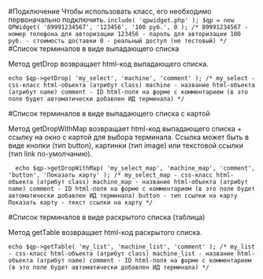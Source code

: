 #Подключение
Чтобы использовать класс, его необходимо первоначально подключить.
`
	include( 'qpwidget.php' );
	$qp = new QPWidget( '89991234567', '123456', '100 руб.', 0 );
	/*
	89991234567 - номер телефона для авторизации
	123456 - пароль для авторизации
	100 руб. - стоимость доставки
	0 - реальный доступ (не тестовый)
	*/
`
#Список терминалов в виде выпадающего списка

Метод getDrop возвращает html-код выпадающего списка.

`
	echo $qp->getDrop( 'my_select', 'machine', 'comment' );
	/*
	my_select - css-класс html-объекта (атрибут class)
	machine - название html-объекта (атрибут name)
	comment - ID html-поля на форме с комментарием (в это поле будет автоматически добавлен ИД терминала)
	*/
`

#Список терминалов в виде выпадающего списка с картой

Метод getDropWithMap возвращает html-код выпадающего списка + ссылку на окно с картой для выбора терминала. Ссылка может быть в виде кнопки (тип button), картинки (тип image) или текстовой ссылки (тип link по-умолчанию).

`	echo $qp->getDropWithMap( 'my_select_map', 'machine_map', 'comment', 'button', 'Показать карту' );
	/*
	my_select_map - css-класс html-объекта (атрибут class)
	machine_map - название html-объекта (атрибут name)
	comment - ID html-поля на форме с комментарием (в это поле будет автоматически добавлен ИД терминала)
	button - тип ссылки на карту
	Показать карту - текст ссылки на карту
	*/
`

#Список терминалов в виде раскрытого списка (таблица)

Метод getTable возвращает html-код раскрытого списка.

`
	echo $qp->getTable( 'my_list', 'machine_list', 'comment' );
	/*
	my_list - css-класс html-объекта (атрибут class)
	machine_list - название html-объекта (атрибут name)
	comment - ID html-поля на форме с комментарием (в это поле будет автоматически добавлен ИД терминала)
	*/
`